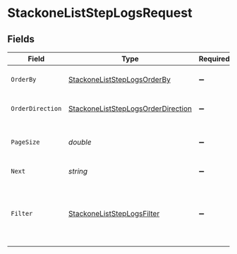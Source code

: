 # StackoneListStepLogsRequest


## Fields

| Field                                                                                             | Type                                                                                              | Required                                                                                          | Description                                                                                       | Example                                                                                           |
| ------------------------------------------------------------------------------------------------- | ------------------------------------------------------------------------------------------------- | ------------------------------------------------------------------------------------------------- | ------------------------------------------------------------------------------------------------- | ------------------------------------------------------------------------------------------------- |
| `OrderBy`                                                                                         | [StackoneListStepLogsOrderBy](../../Models/Requests/StackoneListStepLogsOrderBy.md)               | :heavy_minus_sign:                                                                                | The field to order the results by.                                                                | created_at                                                                                        |
| `OrderDirection`                                                                                  | [StackoneListStepLogsOrderDirection](../../Models/Requests/StackoneListStepLogsOrderDirection.md) | :heavy_minus_sign:                                                                                | The direction to order the results by.                                                            | asc                                                                                               |
| `PageSize`                                                                                        | *double*                                                                                          | :heavy_minus_sign:                                                                                | The number of results per page (default value is 25)                                              |                                                                                                   |
| `Next`                                                                                            | *string*                                                                                          | :heavy_minus_sign:                                                                                | The unified cursor                                                                                |                                                                                                   |
| `Filter`                                                                                          | [StackoneListStepLogsFilter](../../Models/Requests/StackoneListStepLogsFilter.md)                 | :heavy_minus_sign:                                                                                | Filter parameters that allow greater customisation of the list response                           |                                                                                                   |